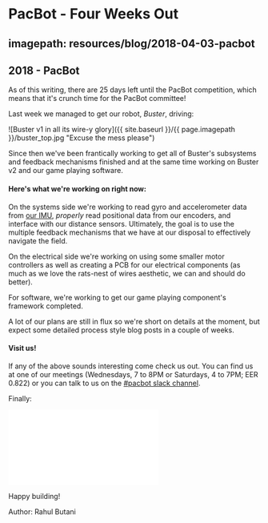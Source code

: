 # PacBot - Four Weeks Out
## imagepath: resources/blog/2018-04-03-pacbot
## 2018 - PacBot

As of this writing, there are 25 days left until the PacBot competition, which means that it's crunch time for the PacBot committee!

Last week we managed to get our robot, _Buster_, driving:

![Buster v1 in all its wire-y glory]({{ site.baseurl }}/{{ page.imagepath }}/buster_top.jpg "Excuse the mess please")

Since then we've been frantically working to get all of Buster's subsystems and feedback mechanisms finished and at the same time working on Buster v2 and our game playing software.

#### Here's what we're working on right now:

On the systems side we're working to read gyro and accelerometer data from [our IMU](https://www.invensense.com/products/motion-tracking/6-axis/mpu-6050/), _properly_ read positional data from our encoders, and interface with our distance sensors. Ultimately, the goal is to use the multiple feedback mechanisms that we have at our disposal to effectively navigate the field.

On the electrical side we're working on using some smaller motor controllers as well as creating a PCB for our electrical components (as much as we love the rats-nest of wires aesthetic, we can and should do better).

For software, we're working to get our game playing component's framework completed.

A lot of our plans are still in flux so we're short on details at the moment, but expect some detailed process style blog posts in a couple of weeks.

#### Visit us!

If any of the above sounds interesting come check us out. You can find us at one of our meetings (Wednesdays, 7 to 8PM or Saturdays, 4 to 7PM; EER 0.822) or you can talk to us on the [#pacbot slack channel](https://utras.slack.com/channels/pacbot).

Finally:

<div alt="Vertical Video, I know. We're sorry." class="embed-responsive embed-responsive-16by9 my-3">
<iframe class="embed-responsive-item" src="{{ site.baseurl }}/{{ page.imagepath }}/buster_spin.mp4" frameborder="0" allow="autoplay; encrypted-media" allowfullscreen></iframe>
</div>

Happy building!

Author: Rahul Butani
